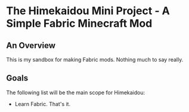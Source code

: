 # The Himekaidou Mini Project - A Simple Fabric Minecraft Mod

## An Overview
This is my sandbox for making Fabric mods. Nothing much to say really.

## Goals
The following list will be the main scope for Himekaidou:
- Learn Fabric. That's it.